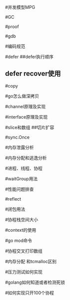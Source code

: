 #并发模型MPG

#GC

#proof

#gdb

#编码规范

#defer
##defer执行顺序
## defer recover使用

#copy

#go怎么做深拷贝

#channel原理及实现

#interface原理及实现


#slice和数组
##切片扩容


#sync.Once


#内存泄露分析


#内存分配和逃逸分析


#进程、线程、协程


#waitGroup用法

#性能问题排查


#reflect

#闭包用法


#协程栈空间大小

#context的使用


#go mod命令

#协程交叉打印数组


#内存分配 和tcmalloc区别


#压力测试如何实现


#golang如何知道或者检测死锁


#如何实现只开100个协程